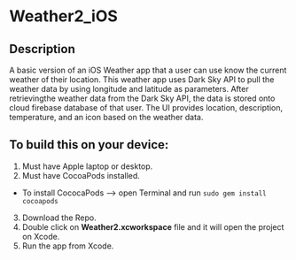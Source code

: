 # Weather2_iOS
## Description
A basic version of an iOS Weather app that a user can use know the current weather of their location. 
This weather app uses Dark Sky API to pull the weather data by using longitude and latitude as parameters. 
After retrievingthe weather data from the Dark Sky API, the data is stored onto cloud firebase database of that
user. The UI provides location, description, temperature, and an icon based on the weather data.

## To build this on your device:
1. Must have Apple laptop or desktop.
2. Must have CocoaPods installed. 
  - To install CococaPods --> open Terminal and run `sudo gem install cocoapods`
3. Download the Repo.
4. Double click on **Weather2.xcworkspace** file and it will open the project on Xcode.
5. Run the app from Xcode.
